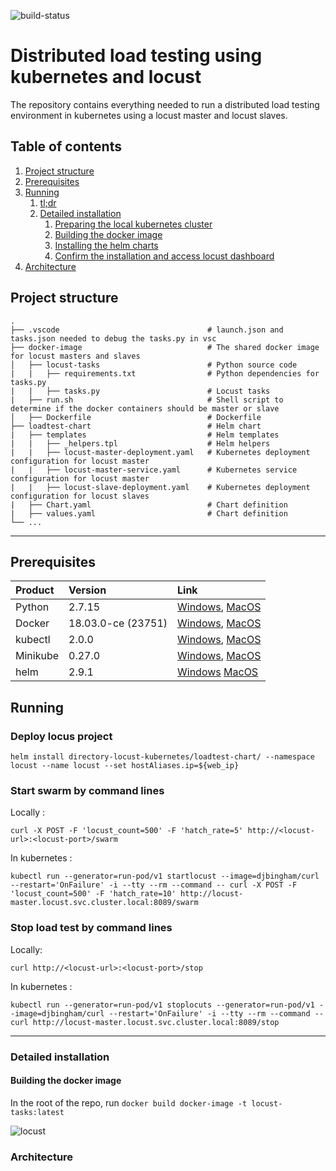 ![build-status][build-status]

Distributed load testing using kubernetes and locust
======================

The repository contains everything needed to run a distributed load testing environment in kubernetes using a locust master and locust slaves. 


## Table of contents
1. [Project structure](#project-structure)
2. [Prerequisites](#prerequisites)
3. [Running](#running)
    1. [tl;dr](#tldr)
    2. [Detailed installation](#detailed-installation)
        1. [Preparing the local kubernetes cluster](#preparing-the-local-kubernetes-cluster)
        2. [Building the docker image](#building-the-docker-image)
        3. [Installing the helm charts](#installing-the-helm-charts)
        4. [Confirm the installation and access locust dashboard](#confirm-the-installation-and-access-locust-dashboard)
4. [Architecture](#architecture)

## Project structure

    .
    ├── .vscode                                 # launch.json and tasks.json needed to debug the tasks.py in vsc
    ├── docker-image                            # The shared docker image for locust masters and slaves
    │   ├── locust-tasks                        # Python source code
    |   |   ├── requirements.txt                # Python dependencies for tasks.py
    |   |   ├── tasks.py                        # Locust tasks
    |   ├── run.sh                              # Shell script to determine if the docker containers should be master or slave
    │   ├── Dockerfile                          # Dockerfile
    ├── loadtest-chart                          # Helm chart
    |   ├── templates                           # Helm templates
    |   |   ├── _helpers.tpl                    # Helm helpers
    |   |   ├── locust-master-deployment.yaml   # Kubernetes deployment configuration for locust master
    |   |   ├── locust-master-service.yaml      # Kubernetes service configuration for locust master
    |   |   ├── locust-slave-deployment.yaml    # Kubernetes deployment configuration for locust slaves
    |   ├── Chart.yaml                          # Chart definition
    |   ├── values.yaml                         # Chart definition
    └── ...
___

## Prerequisites

| Product            |              Version         |                           Link                          | 
| :------------------|:-----------------------------|:--------------------------------------------------------|
| Python             | 2.7.15                       | [Windows][Python-Windows], [MacOS][Python-macOS]        |
| Docker             | 18.03.0-ce (23751)           | [Windows][Docker-Windows], [MacOS][Docker-macOS]        |
| kubectl            | 2.0.0                        | [Windows][kubectl-Windows], [MacOS][kubectl-MacOS]      |
| Minikube           | 0.27.0                       | [Windows][Minikube], [MacOS][Minikube]                  |
| helm               | 2.9.1                        | [Windows][helm-Windows] [MacOS][helm-macOS]             |


## Running

### Deploy locus project

```
helm install directory-locust-kubernetes/loadtest-chart/ --namespace locust --name locust --set hostAliases.ip=${web_ip}
```

### Start swarm by command lines

Locally :
```
curl -X POST -F 'locust_count=500' -F 'hatch_rate=5' http://<locust-url>:<locust-port>/swarm
```

In kubernetes : 
```
kubectl run --generator=run-pod/v1 startlocust --image=djbingham/curl --restart='OnFailure' -i --tty --rm --command -- curl -X POST -F 'locust_count=500' -F 'hatch_rate=10' http://locust-master.locust.svc.cluster.local:8089/swarm
```


### Stop load test by command lines

Locally: 
```
curl http://<locust-url>:<locust-port>/stop
```
In kubernetes : 
```
kubectl run --generator=run-pod/v1 stoplocuts --generator=run-pod/v1 --image=djbingham/curl --restart='OnFailure' -i --tty --rm --command -- curl http://locust-master.locust.svc.cluster.local:8089/stop
```



---

### Detailed installation

#### Building the docker image
In the root of the repo, run `docker build docker-image -t locust-tasks:latest`


![locust][locust]


### Architecture

[Python-Windows]: https://www.python.org/downloads/windows/
[Python-MacOS]: https://www.python.org/downloads/mac-osx/
[Docker-Windows]: https://docs.docker.com/docker-for-windows/install/#download-docker-for-windows
[Docker-MacOS]: https://docs.docker.com/docker-for-windows/install/#download-docker-for-windows
[kubectl-Windows]: https://kubernetes.io/docs/tasks/tools/install-kubectl/#install-with-chocolatey-on-windows
[kubectl-MacOS]: https://kubernetes.io/docs/tasks/tools/install-kubectl/#install-with-homebrew-on-macos
[Minikube]: https://kubernetes.io/docs/tasks/tools/install-minikube/ 
[helm-Windows]: https://docs.helm.sh/using_helm/#from-chocolatey-windows
[helm-macOS]: https://docs.helm.sh/using_helm/#from-homebrew-macos

[locust]: images/locust.png

[build-status]: https://travis-ci.org/joakimhew/locust-kubernetes.svg?branch=master